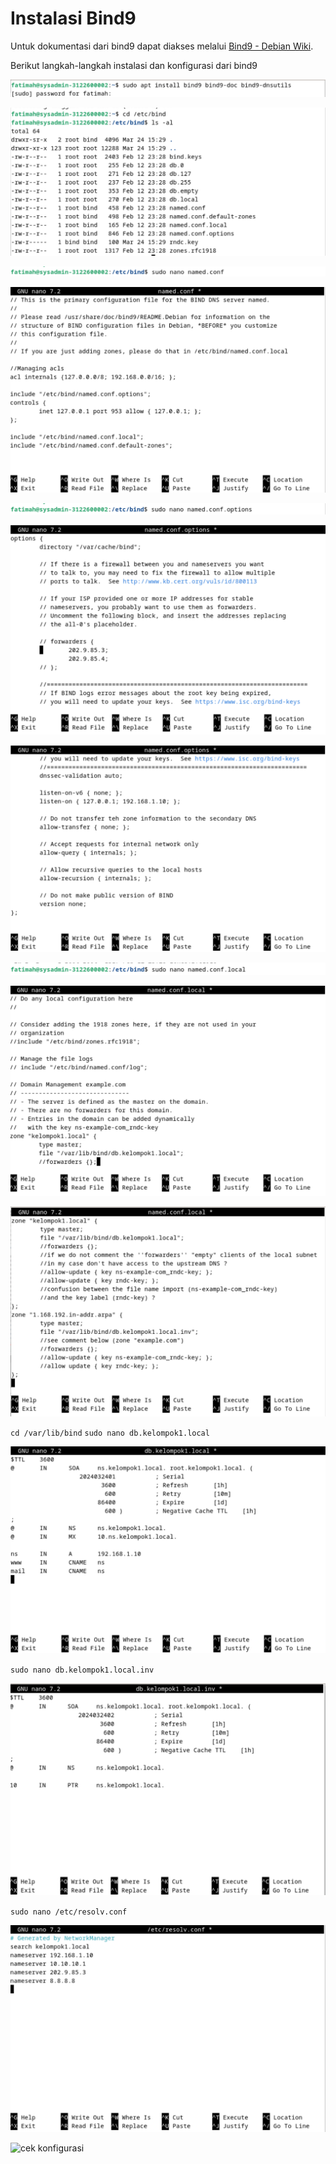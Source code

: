 # Instalasi Bind9
Untuk dokumentasi dari bind9 dapat diakses melalui [Bind9 - Debian Wiki](https://wiki.debian.org/Bind9).

Berikut langkah-langkah instalasi dan konfigurasi dari bind9

![intall nid9 beserta dnsutils dan dokumentasinya](../assets/install-bind9.png)

![](../assets/cd-etc-bind.png)

![masuk kek nano editor file conf](../assets/nano-named.conf.png)

![](../assets/nano-named.conf-edit.png)

![masuk ke nano editor conf.options](../assets/nano-named.conf.options.png)

![](../assets/nano-named.conf.options-edit-1.png)

![](../assets/nano-named.conf.options-edit-2.png)

![masuk ke nano editor conf.local](../assets/nano-named.conf.local.png)

![](../assets/nano-named.conf.local-edit-1.png)

![](../assets/nano-named.conf.local-edit-2.png)

`cd /var/lib/bind`
`sudo nano db.kelompok1.local`

![masuk ke nano editor file db.kelompok1.local](../assets/nano-db.kelompok1.local.png)

`sudo nano db.kelompok1.local.inv`

![masuk ke nano editor file db.kelompok1.local.invers](../assets/nano-db.kelompok1.local.inv.png)

`sudo nano /etc/resolv.conf`

![masuk ke nano editor resolv.cof](../assets/nano-etc-resolv-conf.png)

![cek konfigurasi](../assets/checkconf-named.conf.png)